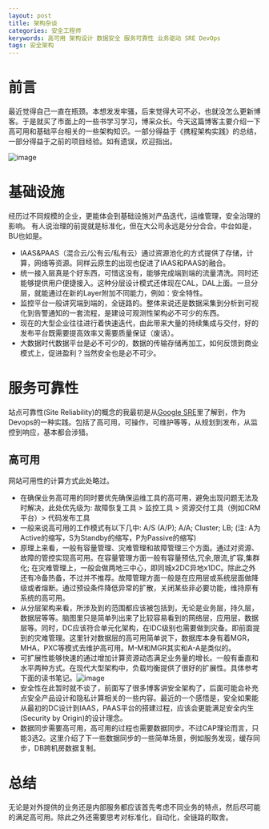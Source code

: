 ```yaml
---
layout: post
title: 架构杂谈
categories: 安全工程师
kerywords: 高可用 架构设计 数据安全 服务可靠性 业务驱动 SRE DevOps
tags: 安全架构
---
```


# 前言

最近觉得自己一直在瓶颈。本想发发牢骚，后来觉得大可不必，也就没怎么更新博客。于是就买了市面上的一些书学习学习，博采众长。今天这篇博客主要介绍一下高可用和基础平台相关的一些架构知识。一部分得益于《携程架构实践》的总结，一部分得益于之前的项目经验。如有遗误，欢迎指出。

![image](https://user-images.githubusercontent.com/12653147/171167622-2ad1250d-8b23-4803-8b7f-908da13edcae.png)

# 基础设施

经历过不同规模的企业，更能体会到基础设施对产品迭代，运维管理，安全治理的影响。 有人说治理的前提就是标准化，但在大公司永远是分分合合。中台如是，BU也如是。

* IAAS&PAAS（混合云/公有云/私有云）通过资源池化的方式提供了存储，计算，网络等资源。同样云原生的出现也促进了IAAS和PAAS的融合。
* 统一接入层真是个好东西，可惜这没有，能够完成端到端的流量清洗。同时还能够提供用户便捷接入。这种分层设计模式还体现在CAL，DAL上面。一旦分层，就能通过在新的Layer附加不同能力，例如：安全特性。
* 监控平台一般讲究端到端的，全链路的。整体来说还是数据采集到分析到可视化到告警通知的一套流程，是建设可观测性架构必不可少的东西。
* 现在的大型企业往往进行着快速迭代，由此带来大量的持续集成与交付，好的发布平台既需要提高效率又需要质量保证（废话）。
* 大数据时代数据平台是必不可少的，数据的传输存储再加工，如何反馈到商业模式上，促进盈利？当然安全也是必不可少。
		
# 服务可靠性

站点可靠性(Site Reliability)的概念的我最初是从[Google SRE](https://sre.google/sre-book/table-of-contents/)里了解到，作为Devops的一种实践。包括了高可用，可操作，可维护等等，从规划到发布，从监控到响应，基本都会涉猎。

## 高可用

网站可用性的计算方式此处略过。

* 在确保业务高可用的同时要优先确保运维工具的高可用，避免出现问题无法及时解决，此处优先级为: 故障恢复工具 > 监控工具 > 资源交付工具（例如CRM平台）> 代码发布工具
* 一般来说高可用的工作模式有以下几中: A/S (A/P); A/A; Cluster; LB;  (注: A为Active的缩写，S为Standby的缩写，P为Passive的缩写)
* 原理上来看，一般有容量管理、灾难管理和故障管理三个方面。通过对资源、故障的管控实现高可用。在容量管理方面一般有容量预估,冗余,限流,扩容,集群化; 在灾难管理上，一般会做两地三中心，即同城x2DC异地x1DC。除此之外还有冷备热备，不过并不推荐。故障管理方面一般是在应用层或系统层面做降级或者熔断。通过预设条件降低异常的扩散，关闭某些非必要功能，维持原有系统的高可用。
* 从分层架构来看，所涉及到的范围都应该被包括到，无论是业务层，持久层，数据层等等。脑图里只是简单列出来了比较容易看到的网络层，应用层，数据层等。同时，DC应该符合单元化架构，在IDC级别也需要做到灾备。即前面提到的灾难管理。这里针对数据层的高可用简单说下，数据库本身有着MGR，MHA，PXC等模式去维护高可用。M-M和MGR其实和A-A是类似的。
* 可扩展性能够快速的通过增加计算资源动态满足业务量的增长。一般有垂直和水平两种方式。在现代大型架构中，负载均衡提供了很好的扩展性。具体参考下面的读书笔记。![image](https://user-images.githubusercontent.com/12653147/171173708-8afbe253-04ae-45cf-a6a1-0d66217f90ca.png)
* 安全性在此暂时就不谈了，前面写了很多博客讲安全架构了，后面可能会补充点安全产品设计和隐私计算相关的一些内容。最近的一个感悟是，安全如果能从最初的DC设计到IAAS，PAAS平台的搭建过程，应该会更能满足安全内生(Security by Origin)的设计理念。
* 数据同步需要高可用，高可用的过程也需要数据同步。不过CAP理论而言，只能3选2。这里介绍了下一些数据同步的一些简单场景，例如服务发现，缓存同步，DB跨机房数据复制。


# 总结

无论是对外提供的业务还是内部服务都应该首先考虑不同业务的特点，然后尽可能的满足高可用。除此之外还需要思考对标准化，自动化，全链路的取舍。